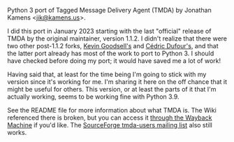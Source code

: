 Python 3 port of Tagged Message Delivery Agent (TMDA)
by Jonathan Kamens <<jik@kamens.us>>.

I did this port in January 2023 starting with the last "official"
release of TMDA by the original maintainer, version 1.1.2. I didn't
realize that there were two other post-1.1.2 forks,
[Kevin Goodsell's][kevin] and [Cédric Dufour's][cedric], and that the
latter port already has most of the work to port to Python 3. I should
have checked before doing my port; it would have saved me a lot of
work!

Having said that, at least for the time being I'm going to stick with
my version since it's working for me. I'm sharing it here on the off
chance that it might be useful for others. This version, or at least
the parts of it that I'm actually working, seems to be working fine
with Python 3.9.

See the README file for more information about what TMDA is. The Wiki
referenced there is broken, but you can access it
[through the Wayback Machine][wiki] if you'd like. The
[SourceForge tmda-users mailing list][sf] also still works.

[kevin]: https://github.com/KevinGoodsell/tmda-fork
[cedric]: https://github.com/cedric-dufour/tmda
[wiki]: https://web.archive.org/web/20081026052520/http://wiki.tmda.net/
[sf]: https://sourceforge.net/p/tmda/mailman/
